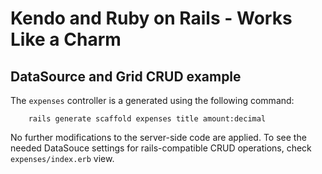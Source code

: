 # Kendo and Ruby on Rails - Works Like a Charm

## DataSource and Grid CRUD example

The `expenses` controller is a generated using the following command:

```shell
    rails generate scaffold expenses title amount:decimal
```

No further modifications to the server-side code are applied. To see the needed DataSouce settings for rails-compatible CRUD operations, check `expenses/index.erb` view.
